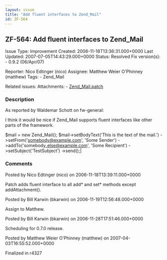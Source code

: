 ```yaml
---
layout: issue
title: "Add fluent interfaces to Zend_Mail"
id: ZF-564
---
```


ZF-564: Add fluent interfaces to Zend\_Mail
-------------------------------------------

 Issue Type: Improvement Created: 2006-11-18T13:36:31.000+0000 Last Updated: 2007-07-05T14:43:29.000+0000 Status: Resolved Fix version(s): - 0.9.2 (06/Apr/07)
 
 Reporter:  Nico Edtinger (nico)  Assignee:  Matthew Weier O'Phinney (matthew)  Tags: - Zend\_Mail
 
 Related issues: 
 Attachments: - [Zend\_Mail.patch](/issues/secure/attachment/10161/Zend_Mail.patch)
 
### Description

As reported by Waldemar Schott on fw-general:

I think it would be nice if Zend\_Mail supports fluent interfaces like other parts of the framework.

$mail = new Zend\_Mail(); $mail->setBodyText('This is the text of the mail.') ->setFrom('somebody@example.com', 'Some Sender') ->addTo('somebody\_else@example.com', 'Some Recipient') ->setSubject('TestSubject') ->send();|

 

 

### Comments

Posted by Nico Edtinger (nico) on 2006-11-18T13:39:11.000+0000

Patch adds fluent interface to all add\* and set\* methods except addAttachment().

 

 

Posted by Bill Karwin (bkarwin) on 2006-11-19T12:56:48.000+0000

Assign to Matthew.

 

 

Posted by Bill Karwin (bkarwin) on 2006-11-28T17:51:46.000+0000

Scheduling for 0.7.0 release.

 

 

Posted by Matthew Weier O'Phinney (matthew) on 2007-04-03T16:55:52.000+0000

Finalized in r4327

 

 
